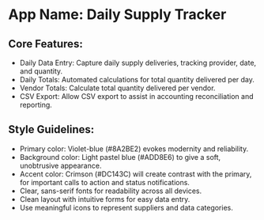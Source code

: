 # **App Name**: Daily Supply Tracker

## Core Features:

- Daily Data Entry: Capture daily supply deliveries, tracking provider, date, and quantity.
- Daily Totals: Automated calculations for total quantity delivered per day.
- Vendor Totals: Calculate total quantity delivered per vendor.
- CSV Export: Allow CSV export to assist in accounting reconciliation and reporting.

## Style Guidelines:

- Primary color: Violet-blue (#8A2BE2) evokes modernity and reliability.
- Background color: Light pastel blue (#ADD8E6) to give a soft, unobtrusive appearance.
- Accent color: Crimson (#DC143C) will create contrast with the primary, for important calls to action and status notifications.
- Clear, sans-serif fonts for readability across all devices.
- Clean layout with intuitive forms for easy data entry.
- Use meaningful icons to represent suppliers and data categories.